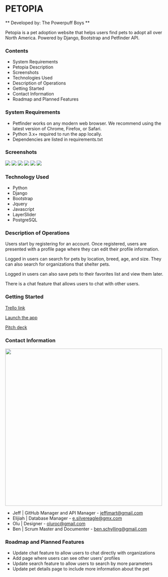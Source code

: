 # **PETOPIA**

** Developed by: The Powerpuff Boys **

Petopia is a pet adoption website that helps users find pets to adopt all over North America.
Powered by Django, Bootstrap and Petfinder API.

### Contents

- System Requirements
- Petopia Description
- Screenshots
- Technologies Used
- Description of Operations
- Getting Started
- Contact Information
- Roadmap and Planned Features

### System Requirements

- Petfinder works on any modern web browser. We recommend using the latest version of Chrome, Firefox, or Safari.
- Python 3.x+ required to run the app locally.
- Dependencies are listed in requirements.txt

### Screenshots

<img src="https://hedonic.life/wp-content/uploads/2022/09/animals.png" />
<img src="https://hedonic.life/wp-content/uploads/2022/09/petdetails.png" />
<img src="https://hedonic.life/wp-content/uploads/2022/09/favorites.png" />
<img src="https://hedonic.life/wp-content/uploads/2022/09/organizations.png" />
<img src="https://i.imgur.com/IthdgZT.png">
<img src="https://i.imgur.com/24UVPSo.png">

### Technology Used

- Python
- Django
- Bootstrap
- Jquery
- Javascript
- LayerSlider
- PostgreSQL

### Description of Operations

Users start by registering for an account. Once registered, users are presented with a profile page where they can edit their profile information.

Logged in users can search for pets by location, breed, age, and size. They can also search for organizations that shelter pets.

Logged in users can also save pets to their favorites list and view them later.

There is a chat feature that allows users to chat with other users.

### Getting Started

<a href="https://trello.com/b/W2GFMOMH/petopia">Trello link</a>

<a href="https://pet-opia.herokuapp.com/">Launch the app</a>

<a href="https://docs.google.com/presentation/d/1kabr2ZR1QxQTg13HghILt8ev_RzT9kvt_fOwQZLiX44/edit#slide=id.p">Pitch deck</a>

### Contact Information

<img src="https://i.imgur.com/zNQrQdQ.png" width=500>

- Jeff | GitHub Manager and API Manager - jeffjmart@gmail.com
- Elijiah | Database Manager - e.silvereagle@gmx.com
- Olu | Designer - oluroc@gmail.com
- Ben | Scrum Master and Documenter - ben.schylling@gmail.com

### Roadmap and Planned Features

- Update chat feature to allow users to chat directly with organizations
- Add page where users can see other users' profiles
- Update search feature to allow users to search by more parameters
- Update pet details page to include more information about the pet
